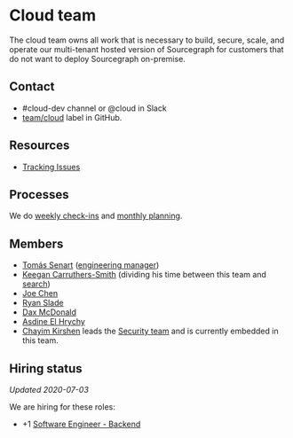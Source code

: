 # Cloud team

The cloud team owns all work that is necessary to build, secure, scale, and operate our multi-tenant hosted version of Sourcegraph for customers that do not want to deploy Sourcegraph on-premise.

## Contact

- #cloud-dev channel or @cloud in Slack
- [team/cloud](https://github.com/sourcegraph/sourcegraph/issues/new?labels=team/cloud) label in GitHub.

## Resources

- [Tracking Issues](https://github.com/sourcegraph/sourcegraph/issues?utf8=%E2%9C%93&q=is%3Aissue+label%3Ateam%2Fcloud+label%3Atracking)

## Processes

We do [weekly check-ins](../tracking_issues.md#using-a-tracking-issue-for-progress-check-ins) and [monthly planning](../tracking_issues.md#planning-a-milestone-with-a-tracking-issue).

## Members

- [Tomás Senart](../../../company/team/index.md#tomás-senart) ([engineering manager](../roles.md#engineering-manager))
- [Keegan Carruthers-Smith](../../../company/team/index.md#keegan-carruthers-smith) (dividing his time between this team and [search](../search/index.md))
- [Joe Chen](../../../company/team/index.md#joe-chen)
- [Ryan Slade](../../../company/team/index.md#ryan-slade)
- [Dax McDonald](../../../company/team/index.md#dax-mcdonald-he-him)
- [Asdine El Hrychy](../../../company/team/index.md#asdine-el-hrychy)
- [Chayim Kirshen](../../../company/team/index.md#chayim-kirshen-he-him) leads the [Security team](../security/index.md) and is currently embedded in this team.

## Hiring status

_Updated 2020-07-03_

We are hiring for these roles:

- +1 [Software Engineer - Backend](https://github.com/sourcegraph/careers/blob/master/job-descriptions/software-engineer-backend.md)

